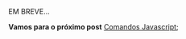 EM BREVE...


**Vamos para o próximo post** [Comandos Javascript](https://github.com/brunobatista25/best_archer/blob/master/tests/Capybara/12-comandos_javascript.md);